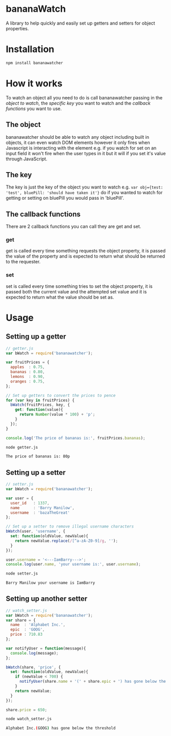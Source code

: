 # bananaWatch
A library to help quickly and easily set up getters and setters for object properties.

# Installation
```sh
npm install bananawatcher
```

# How it works
To watch an object all you need to do is call bananawatcher passing in the *object to watch*, the *specific key* you want to watch and the *callback functions* you want to use.

## The object
bananawatcher should be able to watch any object including built in objects, it can even watch DOM elements however it only fires when Javascript is interacting with the element e.g. if you watch for set on an input field it won't fire when the user types in it but it will if you set it's value through JavaScript.

## The key
The key is just the key of the object you want to watch e.g. `var obj={test: 'test', bluePill: 'should have taken it'}` do if you wanted to watch for getting or setting on bluePill you would pass in 'bluePill'.

## The callback functions
There are 2 callback functions you can call they are get and set.

### get
get is called every time something requests the object property, it is passed the value of the property and is expected to return what should be returned to the requester.

### set
set is called every time something tries to set the object property, it is passed both the current value and the attempted set value and it is expected to return what the value should be set as.

# Usage
## Setting up a getter
```js
// getter.js
var bWatch = require('bananawatcher');

var fruitPrices = {
  apples  : 0.75,
  bananas : 0.80,
  lemons  : 0.90,
  oranges : 0.75,
};

// Set up getters to convert the prices to pence
for (var key in fruitPrices) {
  bWatch(fruitPrices, key, {
    get: function(value){
      return Number(value * 100) + 'p';
    }
  });
}

console.log('The price of bananas is:', fruitPrices.bananas);
```
```sh
node getter.js

The price of bananas is: 80p
```

## Setting up a setter
```js
// setter.js
var bWatch = require('bananawatcher');

var user = {
  user_id   : 1337,
  name      : 'Barry Manilow',
  username  : 'bazaTheGreat'
};

// Set up a setter to remove illegal username characters
bWatch(user, 'username', {
  set: function(oldValue, newValue){
    return newValue.replace(/[^a-zA-Z0-9]/g, '');
  }
});

user.username = '<---IamBarry--->';
console.log(user.name, 'your username is:', user.username);
```
```sh
node setter.js

Barry Manilow your username is IamBarry
```

## Setting up another setter
```js
// watch_setter.js
var bWatch = require('bananawatcher');
var share = {
  name  : 'Alphabet Inc.',
  epic  : 'GOOG',
  price : 710.83
};

var notifyUser = function(message){
  console.log(message);
};

bWatch(share, 'price', {
  set: function(oldValue, newValue){
    if (newValue < 700) {
      notifyUser(share.name + '(' + share.epic + ') has gone below the threshold.');
    }
    return newValue;
  }
});

share.price = 650;
```
```sh
node watch_setter.js

Alphabet Inc.(GOOG) has gone below the threshold
```

